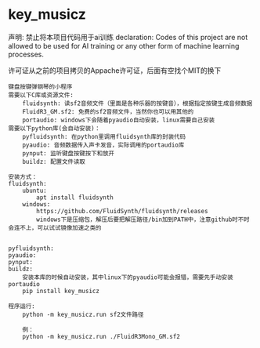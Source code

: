 # key_musicz
声明:
禁止将本项目代码用于ai训练
declaration:
Codes of this project are not allowed to be used for AI training or any other form of machine learning processes.

许可证从之前的项目拷贝的Appache许可证，后面有空找个MIT的换下

```
键盘按键弹钢琴的小程序
需要以下C库或资源文件:
    fluidsynth: 读sf2音频文件（里面是各种乐器的按键音），根据指定按键生成音频数据
    FluidR3_GM.sf2: 免费的sf2音频文件，当然你也可以用其他的
    portaudio: windows下会随着pyaudio自动安装，linux需要自己安装
需要以下python库(会自动安装)：
    pyfluidsynth: 在python里调用fluidsynth库的封装代码
    pyaudio: 音频数据传入声卡发音，实际调用的portaudio库
    pynput: 监听键盘按键按下和放开
    buildz: 配置文件读取

安装方式：
fluidsynth:
    ubuntu:
        apt install fluidsynth
    windows:
        https://github.com/FluidSynth/fluidsynth/releases
        windows下是压缩包，解压后要把解压路径/bin加到PATH中，注意github时不时会连不上，可以试试镜像加速之类的


pyfluidsynth:
pyaudio:
pynput:
buildz:
    安装本库的时候自动安装，其中linux下的pyaudio可能会报错，需要先手动安装portaudio
    pip install key_musicz

程序运行:
    python -m key_musicz.run sf2文件路径
    
    例：
    python -m key_musicz.run ./FluidR3Mono_GM.sf2
```